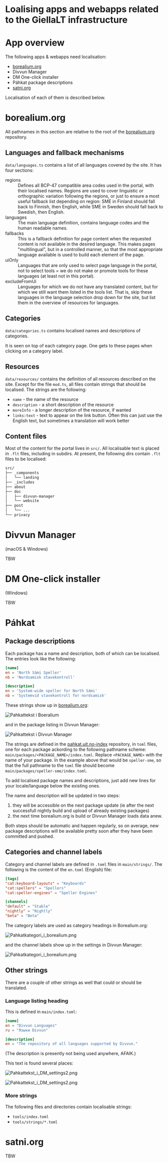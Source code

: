 # Loalising apps and webapps related to the GiellaLT infrastructure

# App overview

The following apps & webapps need localisation:

- [borealium.org](https://borealium.org)
- Divvun Manager
- DM One-click installer
- Páhkat package descriptions
- [satni.org](https://satni.org)

Localisation of each of them is described below.

# borealium.org

All pathnames in this section are relative to the root of the [borealium.org](https://github.com/borealium/borealium.org) repository.

## Languages and fallback mechanisms

`data/languages.ts` contains a list of all languages covered by the site. It has four sections:

<dl>
  <dt>regions</dt>
    <dd>Defines all BCP-47 compatible area codes used in the portal, with their localised names. Regions are used to cover linguistic or orthographic variation following the regions, or just to ensure a most useful fallback list depending on region: SME in Finland should fall back to Finnish, then English, while SME in Sweden should fall back to Swedish, then English.</dd>
  <dt>languages</dt>
    <dd>The main language definition, contains language codes and the human readable names.</dd>
  <dt>fallbacks</dt>
    <dd>This is a fallback definition for page content when the requested content is not available in the desired language. This makes pages "multilingual", but in a controlled manner, so that the most appropriate language available is used to build each element of the page.</dd>
  <dt>uiOnly</dt>
    <dd>Languages that are only used to select page language in the portal, not to select tools = we do not make or promote tools for these languages (at least not in this portal).</dd>
  <dt>excludeFromUi</dt>
    <dd>Languages for which we do not have any translated content, but for which we still want them listed in the tools list. That is, skip these languages in the language selection drop down for the site, but list them in the overview of resources for languages.</dd>
</dl>

## Categories

`data/categories.ts` contains localised names and descriptions of categories.

It is seen on top of each category page. One gets to these pages when clicking on a category label.

## Resources

`data/resources/` contains the definition of all resources described on the site. Except for the file `mod.ts`, all files contain strings that should be localised. The strings are the following:

- `name` - the name of the resource
- `description` - a short description of the resource
- `moreInfo` - a longer description of the resource, if wanted
- `links:text` - text to appear on the link button. Often this can just use the English text, but sometimes a translation will work better

## Content files

Most of the content for the portal lives in `src/`. All localisable text is placed in `.flt` files, including in subdirs. At present, the following dirs contain `.flt` files to be localised:

```sh
src/
├── _components
│   └── landing
├── _includes
├── about
├── doc
│   ├── divvun-manager
│   └── website
├── post
│   └── ...
└── privacy
```

# Divvun Manager

(macOS & Windows)

TBW

# DM One-click installer

(Windows)

TBW

# Páhkat

## Package descriptions

Each package has a name and description, both of which can be localised. The entries look like
the following:

```toml
[name]
en = 'North Sámi Speller'
nb = 'Nordsamisk stavekontroll'

[description]
en = 'System-wide speller for North Sámi'
nb = 'Systemvid stavekontroll for nordsamisk'
```

These strings show up in [borealium.org](https://borealium.org/nb/language/se/):

![Pahkattekst i Boeralium](../images/Pahkattekst_i_boeralium.png)

and in the package listing in Divvun Manager:

![Pahkattekst i Divvun Manager](../images/Pahkattekst_i_DM.png)

The strings are defined in the [pahkat.uit.no-index](https://github.com/divvun/pahkat.uit.no-index) repository, in `toml` files, one for each package ackording to the following pathname scheme: `main/packages/<PACKAGE_NAME>/index.toml`. Replace `<PACKAGE_NAME>` with the name of your package. In the example above that would be `speller-sme`, so that the full pathname to the `toml` file should become `main/packages/speller-sme/index.toml`.

To add localised package names and descriptions, just add new lines for your locale/language below the existing ones.

The name and description will be updated in two steps:

1. they will be accessible on the next package update (ie after the next successfull nightly build and upload of already existing packages)
2. the next time borealium.org is build or Divvun Manager loads data anew.

Both steps should be automatic and happen regularly, so on average, new package descriptions will be available pretty soon after they have been committed and pushed.

## Categories and channel labels

Category and channel labels are defined in `.toml` files in `main/strings/`. The following is the content of the `en.toml` (English) file:

```toml
[tags]
"cat:keyboard-layouts" = "Keyboards"
"cat:spellers" = "Spellers"
"cat:speller-engines" = "Speller Engines"

[channels]
"default" = "Stable"
"nightly" = "Nightly"
"beta" = "Beta"
```

The category labels are used as category headings in Borealium.org:

![Pahkatkategori_i_borealium.png](../images/Pahkatkategori_i_borealium.png)

and the channel labels show up in the settings in Divvun Manager:

![Pahkatkategori_i_borealium.png](../images/Pahkattekst_i_DM_settings.png)

## Other strings

There are a couple of other strings as well that could or should be translated.

### Language listing heading

This is defined in `main/index.toml`:

```toml
[name]
en = "Divvun Languages"
ru = "Языки Divvun"

[description]
en = "The repository of all languages supported by Divvun."
```

(The description is presently not being used anywhere, AFAIK.)

This text is found several places:

![Pahkattekst_i_DM_settings2.png](../images/Pahkattekst_i_DM_settings2.png)

![Pahkattekst_i_DM_settings2.png](../images/Pahkattekst_i_DM_meny.png)

### More strings

The following files and directories contain localisable strings:

- `tools/index.toml`
- `tools/strings/*.toml`

# satni.org

TBW
